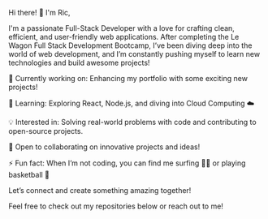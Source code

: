 Hi there! 👋 I'm Ric,

I'm a passionate Full-Stack Developer with a love for crafting clean, efficient, and user-friendly web applications. 
After completing the Le Wagon Full Stack Development Bootcamp, I’ve been diving deep into the world of web development, 
and I’m constantly pushing myself to learn new technologies and build awesome projects!

🔭 Currently working on: Enhancing my portfolio with some exciting new projects!

🌱 Learning: Exploring React, Node.js, and diving into Cloud Computing ☁️

💡 Interested in: Solving real-world problems with code and contributing to open-source projects.

🤝 Open to collaborating on innovative projects and ideas!

⚡ Fun fact: When I’m not coding, you can find me surfing 🏄🏽 or playing basketball 🏀


Let’s connect and create something amazing together!

Feel free to check out my repositories below or reach out to me!
